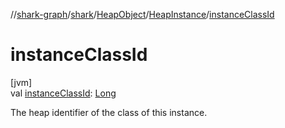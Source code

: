 //[shark-graph](../../../../index.md)/[shark](../../index.md)/[HeapObject](../index.md)/[HeapInstance](index.md)/[instanceClassId](instance-class-id.md)

# instanceClassId

[jvm]\
val [instanceClassId](instance-class-id.md): [Long](https://kotlinlang.org/api/latest/jvm/stdlib/kotlin/-long/index.html)

The heap identifier of the class of this instance.

